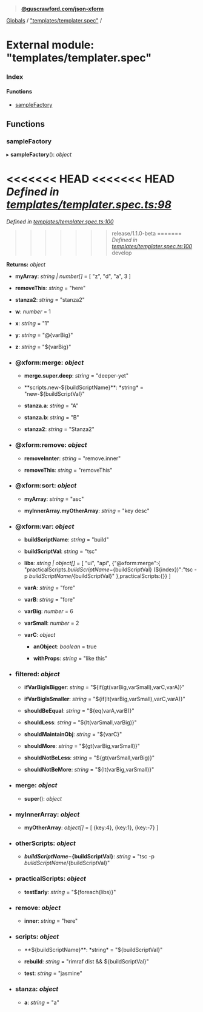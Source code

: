 > **[@guscrawford.com/json-xform](../README.md)**

[Globals](../globals.md) / ["templates/templater.spec"](_templates_templater_spec_.md) /

# External module: "templates/templater.spec"

### Index

#### Functions

* [sampleFactory](_templates_templater_spec_.md#samplefactory)

## Functions

###  sampleFactory

▸ **sampleFactory**(): *object*

<<<<<<< HEAD
<<<<<<< HEAD
*Defined in [templates/templater.spec.ts:98](https://github.com/guscrawford-com/json-xform/blob/bfbdcca/src/templates/templater.spec.ts#L98)*
=======
*Defined in [templates/templater.spec.ts:100](https://github.com/guscrawford-com/json-xform/blob/15c4a14/src/templates/templater.spec.ts#L100)*
>>>>>>> release/1.1.0-beta
=======
*Defined in [templates/templater.spec.ts:100](https://github.com/guscrawford-com/json-xform/blob/15c4a14/src/templates/templater.spec.ts#L100)*
>>>>>>> develop

**Returns:** *object*

* **myArray**: *string | number[]* = [
            "z",
            "d",
            "a",
            3
        ]

* **removeThis**: *string* = "here"

* **stanza2**: *string* = "stanza2"

* **w**: *number* = 1

* **x**: *string* = "1"

* **y**: *string* = "@{varBig}"

* **z**: *string* = "${varBig}"

* ### **@xform:merge**: *object*

  * **merge.super.deep**: *string* = "deeper-yet"

  * **scripts.new-${buildScriptName}**: *string* = "new-${buildScriptVal}"

  * **stanza.a**: *string* = "A"

  * **stanza.b**: *string* = "B"

  * **stanza2**: *string* = "Stanza2"

* ### **@xform:remove**: *object*

  * **removeInnter**: *string* = "remove.inner"

  * **removeThis**: *string* = "removeThis"

* ### **@xform:sort**: *object*

  * **myArray**: *string* = "asc"

  * **myInnerArray.myOtherArray**: *string* = "key desc"

* ### **@xform:var**: *object*

  * **buildScriptName**: *string* = "build"

  * **buildScriptVal**: *string* = "tsc"

  * **libs**: *string | object[]* = [
                "ui",
                "api",
                {"@xform:merge":{
                    "practicalScripts.${buildScriptName}-${buildScriptVal} (${index})":"tsc -p ${buildScriptName}/${buildScriptVal}"
                },practicalScripts:{}}
            ]

  * **varA**: *string* = "fore"

  * **varB**: *string* = "fore"

  * **varBig**: *number* = 6

  * **varSmall**: *number* = 2

  * **varC**: *object*

    * **anObject**: *boolean* = true

    * **withProps**: *string* = "like this"

* ### **filtered**: *object*

  * **ifVarBigIsBigger**: *string* = "${if(gt(varBig,varSmall),varC,varA)}"

  * **ifVarBigIsSmaller**: *string* = "${if(lt(varBig,varSmall),varC,varA)}"

  * **shouldBeEqual**: *string* = "${eq(varA,varB)}"

  * **shouldLess**: *string* = "${lt(varSmall,varBig)}"

  * **shouldMaintainObj**: *string* = "${varC}"

  * **shouldMore**: *string* = "${gt(varBig,varSmall)}"

  * **shouldNotBeLess**: *string* = "${gt(varSmall,varBig)}"

  * **shouldNotBeMore**: *string* = "${lt(varBig,varSmall)}"

* ### **merge**: *object*

  * **super**(): *object*

* ### **myInnerArray**: *object*

  * **myOtherArray**: *object[]* = [
                {key:4},
                {key:1},
                {key:-7}
            ]

* ### **otherScripts**: *object*

  * **${buildScriptName}-${buildScriptVal}**: *string* = "tsc -p ${buildScriptName}/${buildScriptVal}"

* ### **practicalScripts**: *object*

  * **testEarly**: *string* = "${foreach(libs)}"

* ### **remove**: *object*

  * **inner**: *string* = "here"

* ### **scripts**: *object*

  * **${buildScriptName}**: *string* = "${buildScriptVal}"

  * **rebuild**: *string* = "rimraf dist && ${buildScriptVal}"

  * **test**: *string* = "jasmine"

* ### **stanza**: *object*

  * **a**: *string* = "a"
